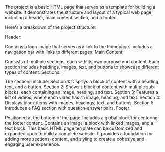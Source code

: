 The project is a basic HTML page that serves as a template for building a website. It demonstrates the structure and layout of a typical web page, including a header, main content section, and a footer.

Here's a breakdown of the project structure:

Header:

Contains a logo image that serves as a link to the homepage.
Includes a navigation bar with links to different pages.
Main Content:

Consists of multiple sections, each with its own purpose and content.
Each section includes headings, images, text, and buttons to showcase different types of content.
Sections:

The sections include:
Section 1: Displays a block of content with a heading, text, and a button.
Section 2: Shows a block of content with multiple sub-blocks, each containing an image, heading, and text.
Section 3: Features a list of videos, where each video has an image, heading, and text.
Section 4: Displays block items with images, headings, text, and buttons.
Section 5: Introduces a FAQ section with question-answer pairs.
Footer:

Positioned at the bottom of the page.
Includes a global block for centering the footer content.
Contains an image, a block with linked images, and a text block.
This basic HTML page template can be customized and expanded upon to build a complete website. It provides a foundation for adding more sections, content, and styling to create a cohesive and engaging user experience.
